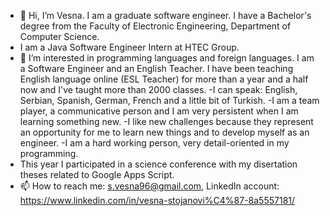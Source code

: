 - 👋 Hi, I’m Vesna. I am a graduate software engineer. I have a Bachelor's degree from the Faculty of Electronic Engineering, Department of Computer Science.
- I am a Java Software Engineer Intern at HTEC Group.
- 👀 I’m interested in programming languages and foreign languages. I am a Software Engineer and an English Teacher. I have been teaching English language online (ESL Teacher)
for more than a year and a half now and I've taught more than 2000 classes. 
-I can speak: English, Serbian, Spanish, German, French and a little bit of Turkish. 
-I am a team player, a communicative person and I am very persistent when I am learning something new.
-I like new challenges because they represent an opportunity for me to learn new things and to develop myself as an engineer. 
-I am a hard working person, very detail-oriented in my programming. 
- This year I participated in a science conference with my disertation theses related to Google Apps Script.
- 📫 How to reach me: s.vesna96@gmail.com, LinkedIn account: https://www.linkedin.com/in/vesna-stojanovi%C4%87-8a5557181/


